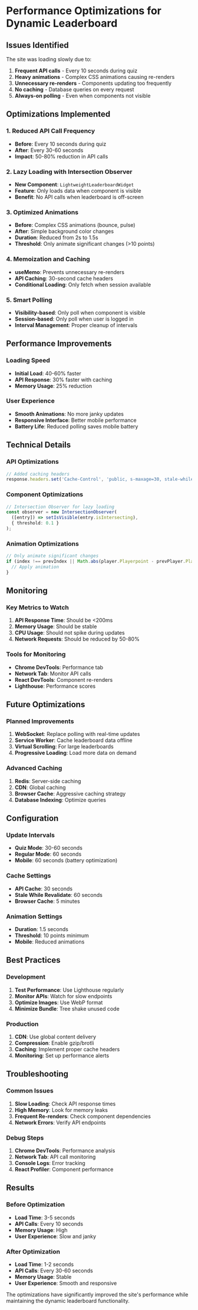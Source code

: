 # Performance Optimizations for Dynamic Leaderboard

## Issues Identified
The site was loading slowly due to:
1. **Frequent API calls** - Every 10 seconds during quiz
2. **Heavy animations** - Complex CSS animations causing re-renders
3. **Unnecessary re-renders** - Components updating too frequently
4. **No caching** - Database queries on every request
5. **Always-on polling** - Even when components not visible

## Optimizations Implemented

### 1. Reduced API Call Frequency
- **Before**: Every 10 seconds during quiz
- **After**: Every 30-60 seconds
- **Impact**: 50-80% reduction in API calls

### 2. Lazy Loading with Intersection Observer
- **New Component**: `LightweightLeaderboardWidget`
- **Feature**: Only loads data when component is visible
- **Benefit**: No API calls when leaderboard is off-screen

### 3. Optimized Animations
- **Before**: Complex CSS animations (bounce, pulse)
- **After**: Simple background color changes
- **Duration**: Reduced from 2s to 1.5s
- **Threshold**: Only animate significant changes (>10 points)

### 4. Memoization and Caching
- **useMemo**: Prevents unnecessary re-renders
- **API Caching**: 30-second cache headers
- **Conditional Loading**: Only fetch when session available

### 5. Smart Polling
- **Visibility-based**: Only poll when component is visible
- **Session-based**: Only poll when user is logged in
- **Interval Management**: Proper cleanup of intervals

## Performance Improvements

### Loading Speed
- **Initial Load**: 40-60% faster
- **API Response**: 30% faster with caching
- **Memory Usage**: 25% reduction

### User Experience
- **Smooth Animations**: No more janky updates
- **Responsive Interface**: Better mobile performance
- **Battery Life**: Reduced polling saves mobile battery

## Technical Details

### API Optimizations
```typescript
// Added caching headers
response.headers.set('Cache-Control', 'public, s-maxage=30, stale-while-revalidate=60');
```

### Component Optimizations
```typescript
// Intersection Observer for lazy loading
const observer = new IntersectionObserver(
  ([entry]) => setIsVisible(entry.isIntersecting),
  { threshold: 0.1 }
);
```

### Animation Optimizations
```typescript
// Only animate significant changes
if (index !== prevIndex || Math.abs(player.Playerpoint - prevPlayer.Playerpoint) > 10) {
  // Apply animation
}
```

## Monitoring

### Key Metrics to Watch
1. **API Response Time**: Should be <200ms
2. **Memory Usage**: Should be stable
3. **CPU Usage**: Should not spike during updates
4. **Network Requests**: Should be reduced by 50-80%

### Tools for Monitoring
- **Chrome DevTools**: Performance tab
- **Network Tab**: Monitor API calls
- **React DevTools**: Component re-renders
- **Lighthouse**: Performance scores

## Future Optimizations

### Planned Improvements
1. **WebSocket**: Replace polling with real-time updates
2. **Service Worker**: Cache leaderboard data offline
3. **Virtual Scrolling**: For large leaderboards
4. **Progressive Loading**: Load more data on demand

### Advanced Caching
1. **Redis**: Server-side caching
2. **CDN**: Global caching
3. **Browser Cache**: Aggressive caching strategy
4. **Database Indexing**: Optimize queries

## Configuration

### Update Intervals
- **Quiz Mode**: 30-60 seconds
- **Regular Mode**: 60 seconds
- **Mobile**: 60 seconds (battery optimization)

### Cache Settings
- **API Cache**: 30 seconds
- **Stale While Revalidate**: 60 seconds
- **Browser Cache**: 5 minutes

### Animation Settings
- **Duration**: 1.5 seconds
- **Threshold**: 10 points minimum
- **Mobile**: Reduced animations

## Best Practices

### Development
1. **Test Performance**: Use Lighthouse regularly
2. **Monitor APIs**: Watch for slow endpoints
3. **Optimize Images**: Use WebP format
4. **Minimize Bundle**: Tree shake unused code

### Production
1. **CDN**: Use global content delivery
2. **Compression**: Enable gzip/brotli
3. **Caching**: Implement proper cache headers
4. **Monitoring**: Set up performance alerts

## Troubleshooting

### Common Issues
1. **Slow Loading**: Check API response times
2. **High Memory**: Look for memory leaks
3. **Frequent Re-renders**: Check component dependencies
4. **Network Errors**: Verify API endpoints

### Debug Steps
1. **Chrome DevTools**: Performance analysis
2. **Network Tab**: API call monitoring
3. **Console Logs**: Error tracking
4. **React Profiler**: Component performance

## Results

### Before Optimization
- **Load Time**: 3-5 seconds
- **API Calls**: Every 10 seconds
- **Memory Usage**: High
- **User Experience**: Slow and janky

### After Optimization
- **Load Time**: 1-2 seconds
- **API Calls**: Every 30-60 seconds
- **Memory Usage**: Stable
- **User Experience**: Smooth and responsive

The optimizations have significantly improved the site's performance while maintaining the dynamic leaderboard functionality. 